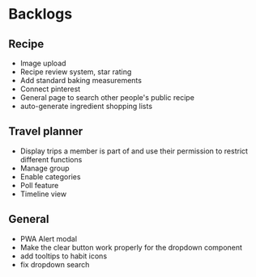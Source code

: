 # Backlogs

## Recipe

- Image upload
- Recipe review system, star rating
- Add standard baking measurements
- Connect pinterest
- General page to search other people's public recipe
- auto-generate ingredient shopping lists

## Travel planner

- Display trips a member is part of and use their permission to restrict different functions
- Manage group
- Enable categories
- Poll feature
- Timeline view

## General

- PWA Alert modal
- Make the clear button work properly for the dropdown component
- add tooltips to habit icons
- fix dropdown search
